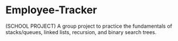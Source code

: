 # Employee-Tracker
(SCHOOL PROJECT) A group project to practice the fundamentals of stacks/queues, linked lists, recursion, and binary search trees.
